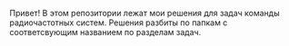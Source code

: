 Привет! В этом репозитории лежат мои решения для задач команды радиочастотных систем. Решения разбиты по папкам с соответсвующим названием по разделам задач.
